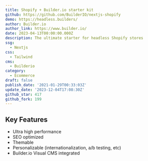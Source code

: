 ```yaml
---
title: Shopify + Builder.io starter kit
github: https://github.com/BuilderIO/nextjs-shopify
demo: https://headless.builders/
author: Builder.io
author_link: https://www.builder.io/
date: 2023-04-13T00:00:00.000Z
description: The ultimate starter for headless Shopify stores
ssg:
  - Nextjs
css:
  - Tailwind
cms:
  - Builderio
category:
  - Ecommerce
draft: false
publish_date: '2021-01-29T00:33:03Z'
update_date: '2023-12-04T17:08:30Z'
github_star: 417
github_fork: 199
---
```


## Key Features

- Ultra high performance
- SEO optimized
- Themable
- Personalizable (internationalization, a/b testing, etc)
- Builder.io Visual CMS integrated
